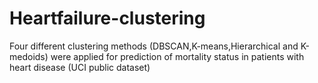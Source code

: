 # Heartfailure-clustering
Four different clustering methods (DBSCAN,K-means,Hierarchical and K-medoids) were applied for prediction of mortality status in patients with heart disease (UCI public dataset)
